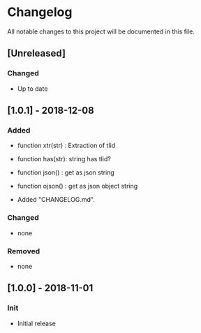 # Changelog
All notable changes to this project will be documented in this file.
 
## [Unreleased]
### Changed
- Up to date

## [1.0.1] - 2018-12-08
### Added
- function xtr(str) : Extraction of tlid
- function has(str): string has tlid?
- function json() : get as json string
- function ojson() : get as json object string

- Added  "CHANGELOG.md".

### Changed
- none

### Removed
- none

## [1.0.0] - 2018-11-01
### Init
- Initial release
